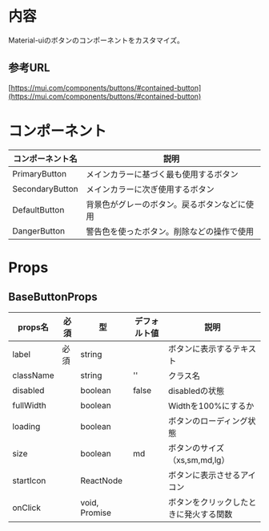 # 内容

Material-uiのボタンのコンポーネントをカスタマイズ。

## 参考URL

[https://mui.com/components/buttons/#contained-button](https://mui.com/components/buttons/#contained-button)

# コンポーネント

|コンポーネント名|説明|
|---|---|
|PrimaryButton|メインカラーに基づく最も使用するボタン|
|SecondaryButton|メインカラーに次ぎ使用するボタン|
|DefaultButton|背景色がグレーのボタン。戻るボタンなどに使用|
|DangerButton|警告色を使ったボタン。削除などの操作で使用|

# Props

## BaseButtonProps

|props名|必須|型|デフォルト値|説明|
|---|---|---|---|---|
|label|必須|string||ボタンに表示するテキスト|
|className||string|''|クラス名|
|disabled||boolean|false|disabledの状態|
|fullWidth||boolean||Widthを100%にするか|
|loading||boolean||ボタンのローディング状態|
|size||boolean|md|ボタンのサイズ（xs,sm,md,lg）|
|startIcon||ReactNode||ボタンに表示させるアイコン|
|onClick||void, Promise||ボタンをクリックしたときに発火する関数|